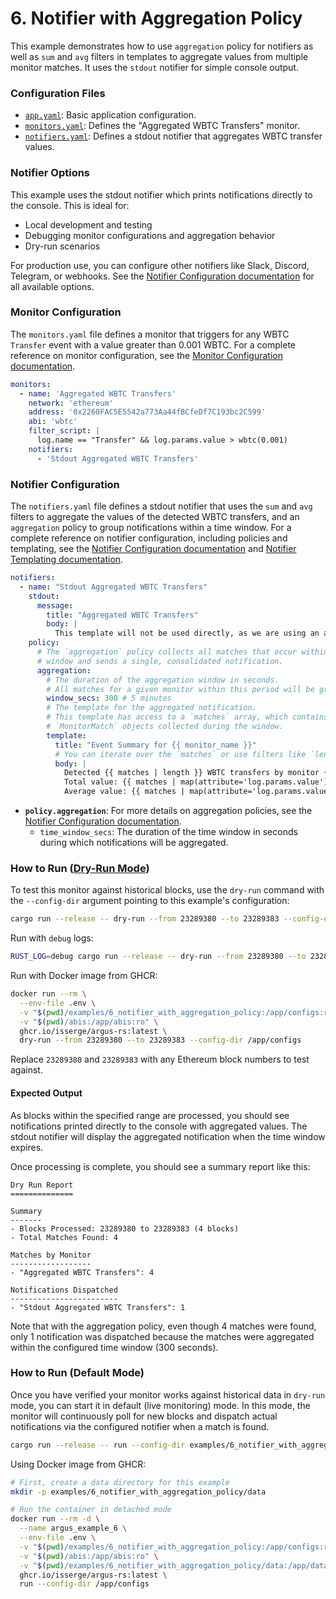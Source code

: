 # 6. Notifier with Aggregation Policy

This example demonstrates how to use `aggregation` policy for notifiers as well as `sum` and `avg` filters in templates to aggregate values from multiple monitor matches. It uses the `stdout` notifier for simple console output.

### Configuration Files

- [`app.yaml`](../../docs/src/user_guide/config_app.md): Basic application configuration.
- [`monitors.yaml`](../../docs/src/user_guide/config_monitors.md): Defines the "Aggregated WBTC Transfers" monitor.
- [`notifiers.yaml`](../../docs/src/user_guide/config_notifiers.md): Defines a stdout notifier that aggregates WBTC transfer values.

### Notifier Options

This example uses the stdout notifier which prints notifications directly to the console. This is ideal for:
- Local development and testing
- Debugging monitor configurations and aggregation behavior
- Dry-run scenarios

For production use, you can configure other notifiers like Slack, Discord, Telegram, or webhooks. See the [Notifier Configuration documentation](../../docs/src/user_guide/notifiers_yaml.md) for all available options.

### Monitor Configuration

The `monitors.yaml` file defines a monitor that triggers for any WBTC `Transfer` event with a value greater than 0.001 WBTC. For a complete reference on monitor configuration, see the [Monitor Configuration documentation](../../docs/src/user_guide/config_monitors.md).

```yaml
monitors:
  - name: 'Aggregated WBTC Transfers'
    network: 'ethereum'
    address: '0x2260FAC5E5542a773Aa44fBCfeDf7C193bc2C599'
    abi: 'wbtc'
    filter_script: |
      log.name == "Transfer" && log.params.value > wbtc(0.001)
    notifiers:
      - 'Stdout Aggregated WBTC Transfers'
```

### Notifier Configuration

The `notifiers.yaml` file defines a stdout notifier that uses the `sum` and `avg` filters to aggregate the values of the detected WBTC transfers, and an `aggregation` policy to group notifications within a time window. For a complete reference on notifier configuration, including policies and templating, see the [Notifier Configuration documentation](../../docs/src/user_guide/config_notifiers.md) and [Notifier Templating documentation](../../docs/src/user_guide/notifier_templating.md).

```yaml
notifiers:
  - name: "Stdout Aggregated WBTC Transfers"
    stdout:
      message:
        title: "Aggregated WBTC Transfers"
        body: |
          This template will not be used directly, as we are using an aggregation policy.
    policy:
      # The `aggregation` policy collects all matches that occur within a time
      # window and sends a single, consolidated notification.
      aggregation:
        # The duration of the aggregation window in seconds.
        # All matches for a given monitor within this period will be grouped.
        window_secs: 300 # 5 minutes
        # The template for the aggregated notification.
        # This template has access to a `matches` array, which contains all the
        # `MonitorMatch` objects collected during the window.
        template:
          title: "Event Summary for {{ monitor_name }}"
          # You can iterate over the `matches` or use filters like `length`.
          body: |
            Detected {{ matches | length }} WBTC transfers by monitor {{ monitor_name }}.
            Total value: {{ matches | map(attribute='log.params.value') | sum | wbtc }} WBTC
            Average value: {{ matches | map(attribute='log.params.value') | avg | wbtc }} WBTC
```

-   **`policy.aggregation`**: For more details on aggregation policies, see the [Notifier Configuration documentation](../../docs/src/user_guide/config_notifiers.md#aggregation-policy).
    -   `time_window_secs`: The duration of the time window in seconds during which notifications will be aggregated.

### How to Run ([Dry-Run Mode](../../docs/src/operations/cli.md#dry-run-mode))

To test this monitor against historical blocks, use the `dry-run` command with the `--config-dir` argument pointing to this example's configuration:

```bash
cargo run --release -- dry-run --from 23289380 --to 23289383 --config-dir examples/6_notifier_with_aggregation_policy/
```

Run with `debug` logs:

```bash
RUST_LOG=debug cargo run --release -- dry-run --from 23289380 --to 23289383 --config-dir examples/6_notifier_with_aggregation_policy/
```

Run with Docker image from GHCR:

```bash
docker run --rm \
  --env-file .env \
  -v "$(pwd)/examples/6_notifier_with_aggregation_policy:/app/configs:ro" \
  -v "$(pwd)/abis:/app/abis:ro" \
  ghcr.io/isserge/argus-rs:latest \
  dry-run --from 23289380 --to 23289383 --config-dir /app/configs
```

Replace `23289380` and `23289383` with any Ethereum block numbers to test against.

#### Expected Output

As blocks within the specified range are processed, you should see notifications printed directly to the console with aggregated values. The stdout notifier will display the aggregated notification when the time window expires.

Once processing is complete, you should see a summary report like this:

```
Dry Run Report
==============

Summary
-------
- Blocks Processed: 23289380 to 23289383 (4 blocks)
- Total Matches Found: 4

Matches by Monitor
------------------
- "Aggregated WBTC Transfers": 4

Notifications Dispatched
------------------------
- "Stdout Aggregated WBTC Transfers": 1
```

Note that with the aggregation policy, even though 4 matches were found, only 1 notification was dispatched because the matches were aggregated within the configured time window (300 seconds).

### How to Run (Default Mode)

Once you have verified your monitor works against historical data in `dry-run` mode, you can start it in default (live monitoring) mode. In this mode, the monitor will continuously poll for new blocks and dispatch actual notifications via the configured notifier when a match is found.

```bash
cargo run --release -- run --config-dir examples/6_notifier_with_aggregation_policy/
```

Using Docker image from GHCR:

```bash
# First, create a data directory for this example
mkdir -p examples/6_notifier_with_aggregation_policy/data

# Run the container in detached mode
docker run --rm -d \
  --name argus_example_6 \
  --env-file .env \
  -v "$(pwd)/examples/6_notifier_with_aggregation_policy:/app/configs:ro" \
  -v "$(pwd)/abis:/app/abis:ro" \
  -v "$(pwd)/examples/6_notifier_with_aggregation_policy/data:/app/data" \
  ghcr.io/isserge/argus-rs:latest \
  run --config-dir /app/configs
```
